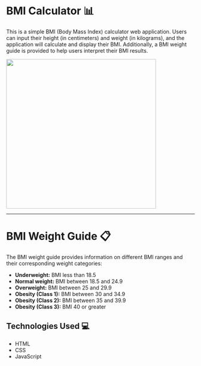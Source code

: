 # BMI Calculator 📊

This is a simple BMI (Body Mass Index) calculator web application. Users can input their height (in centimeters) and weight (in kilograms), and the application will calculate and display their BMI.
Additionally, a BMI weight guide is provided to help users interpret their BMI results.

<img src="https://github.com/user-attachments/assets/9f42185b-328f-4588-a62c-7373dbcc9d23" width="400px" />

---


# BMI Weight Guide 📋

The BMI weight guide provides information on different BMI ranges and their corresponding weight categories:

- **Underweight:** BMI less than 18.5
- **Normal weight:** BMI between 18.5 and 24.9
- **Overweight:** BMI between 25 and 29.9
- **Obesity (Class 1):** BMI between 30 and 34.9
- **Obesity (Class 2):** BMI between 35 and 39.9
- **Obesity (Class 3):** BMI 40 or greater

## Technologies Used 💻

- HTML
- CSS
- JavaScript
